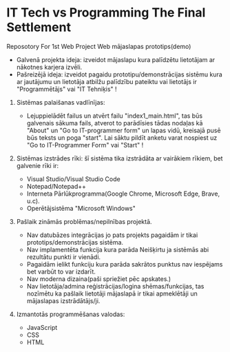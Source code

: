 # IT Tech vs Programming The Final Settlement
Reposotory For 1st Web Project
Web mājaslapas prototips(demo)

* Galvenā projekta ideja: izveidot mājaslapu kura palīdzētu lietotājam ar nākotnes karjera izvēli.
* Pašreizējā ideja: izveidot pagaidu prototipu/demonstrācijas sistēmu kura ar jautājumu un lietotāja atbilžu palīdzību pateiktu vai lietotājs ir "Programmētājs" vai "IT Tehniķis" !

1. Sistēmas palaišanas vadlīnījas:
     - Lejuppielādēt failus un atvērt failu "index1_main.html", tas būs galvenais sākuma fails, atverot to parādīsies tādas nodaļas kā "About" un "Go to IT-programmer form" un lapas vidū, kreisajā pusē būs teksts un poga "start". Lai sāktu pildīt anketu varat nospiest uz "Go to IT-Programmer Form" vai "Start" !

2. Sistēmas izstrādes rīki: šī sistēma tika izstrādāta ar vairākiem rīkiem, bet galvenie rīki ir:
     - Visual Studio/Visual Studio Code
     - Notepad/Notepad++
     - Interneta Pārlūkprogramma(Google Chrome, Microsoft Edge, Brave, u.c).
     - Operētājsistēma "Microsoft Windows"

3. Pašlaik zināmās problēmas/nepilnības projektā.
     - Nav datubāzes integrācijas jo pats projekts pagaidām ir tikai prototips/demonstrācijas sistēma.
     - Nav implamentēta funkcija kura parāda Neišķirtu ja sistēmās abi rezultātu punkti ir vienādi.
     - Pagaidām ielikt funkciju kura parāda sakrātos punktus nav iespējams bet varbūt to var izdarīt.
     - Nav moderna dizaina(paši spriežiet pēc apskates.)
     - Nav lietotāja/admina reģistrācijas/logina shēmas/funkcijas, tas nozīmētu ka pašlaik lietotāji mājaslapā ir tikai apmeklētāji un mājaslapas izstrādātājs/ji.

4. Izmantotās programmēšanas valodas:
     - JavaScript
     - CSS
     - HTML
